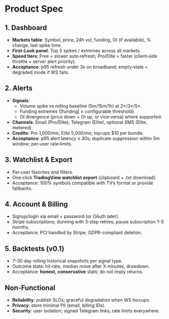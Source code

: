# Product Spec

## 1. Dashboard
- **Markets table**: Symbol, price, 24h vol, funding, OI (if available), % change, last spike time.
- **First‑Look panel**: Top 3 spikes / extremes across all markets.
- **Speed tiers**: Free = slower auto‑refresh; Pro/Elite = faster (client‑side throttle + server alert priority).
- **Acceptance**: p95 refresh under 3s on broadband; empty‑state + degraded mode if WS fails.

## 2. Alerts
- **Signals**: 
  - Volume spike vs rolling baseline (5m/15m/1h) at 2×/3×/5×.
  - Funding extremes (|funding| ≥ configurable threshold).
  - OI divergence (price down + OI up, or vice‑versa) where supported.
- **Channels**: Email (Pro/Elite), Telegram (Elite), optional SMS (Elite, metered).
- **Credits**: Pro 1,000/mo; Elite 5,000/mo; top‑ups $10 per bundle.
- **Acceptance**: p95 alert latency ≤ 30s; duplicate suppression within 5m window; per‑user rate‑limits.

## 3. Watchlist & Export
- Per‑user favorites and filters.
- One‑click **TradingView watchlist export** (clipboard + .txt download).
- Acceptance: 100% symbols compatible with TV’s format or provide fallbacks.

## 4. Account & Billing
- Signup/login via email + password (or OAuth later).
- Stripe subscriptions; dunning with 3‑step retries; pause subscription 1–3 months.
- Acceptance: PCI handled by Stripe; GDPR-compliant deletion.

## 5. Backtests (v0.1)
- 7–30 day rolling historical snapshots per signal type.
- Outcome stats: hit‑rate, median move after X minutes, drawdown.
- Acceptance: **honest, conservative** stats; do not imply returns.

## Non‑Functional
- **Reliability**: publish SLOs; graceful degradation when WS hiccups.
- **Privacy**: store minimal PII (email, billing IDs).
- **Security**: user isolation; signed Telegram links; rate limits everywhere.
